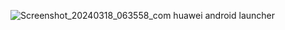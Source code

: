 ![Screenshot_20240318_063558_com huawei android launcher](https://github.com/Ptuyoyttpw12/-/assets/164014693/14a3601a-3fe4-4b32-91ed-5930d43e052a)
